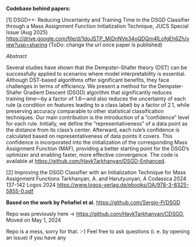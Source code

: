 **Codebase behind papers:** 

[1] DSGD++: Reducing Uncertainty and Training Time in the DSGD Classifier through a Mass Assignment Function Initialization Technique, JUCS Special Issue (Aug 2025)
https://drive.google.com/file/d/1doJSTP_MiDnNVe34oQDQm4ILofgEh6Zh/view?usp=sharing (ToDo: change the url once paper is published)

_Abstract_ 

Several studies have shown that the Dempster–Shafer theory (DST) can be successfully
applied to scenarios where model interpretability is essential. Although DST-based algorithms
offer significant benefits, they face challenges in terms of efficiency. We present a method for the
Dempster-Shafer Gradient Descent (DSGD) algorithm that significantly reduces training time—by
a factor of 1.6—and also reduces the uncertainty of each rule (a condition on features leading to a
class label) by a factor of 2.1, while preserving accuracy comparable to other statistical classification
techniques. Our main contribution is the introduction of a ”confidence” level for each rule. Initially,
we define the ”representativeness” of a data point as the distance from its class’s center. Afterward,
each rule’s confidence is calculated based on representativeness of data points it covers. This
confidence is incorporated into the initialization of the corresponding Mass Assignment Function
(MAF), providing a better starting point for the DSGD’s optimizer and enabling faster, more effective
convergence. The code is available at https://github.com/HaykTarkhanyan/DSGD-Enhanced.


[2] Improving the DSGD Classifier with an Initialization Technique for Mass Assignment Functions Tarkhanyan, A. and Harutyunyan, A Codassca 2024 137-142 Logos 2024 
https://www.logos-verlag.de/ebooks/OA/978-3-8325-5855-0.pdf


**Based on the work by Peñafiel et al.** https://github.com/Sergio-P/DSGD

Repo was previously here -> https://github.com/HaykTarkhanyan/CDSGD, 
Moved on May 1, 2024

Repo is a mess, sorry for that. :-) Feel free to ask questions (i. e. by opening an issue) if you have any
